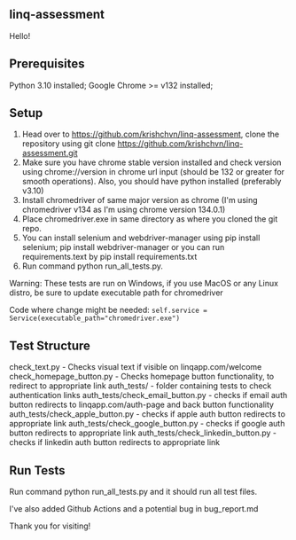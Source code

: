 ## linq-assessment

Hello!

## Prerequisites
Python 3.10 installed; 
Google Chrome >= v132  installed; 

## Setup
1. Head over to https://github.com/krishchvn/linq-assessment, clone the repository using git clone https://github.com/krishchvn/linq-assessment.git
2. Make sure you have chrome stable version installed and check version using chrome://version in chrome url input (should be 132 or greater for smooth operations). Also, you should have python installed (preferably v3.10)
3. Install chromedriver of same major version as chrome (I'm using chromedriver v134 as I'm using chrome version 134.0.1)
4. Place chromedriver.exe in same directory as where you cloned the git repo.
5. You can install selenium and webdriver-manager using pip install selenium; pip install webdriver-manager or you can run requirements.text by pip install requirements.txt
6. Run command python run_all_tests.py.

Warning: These tests are run on Windows, if you use MacOS or any Linux distro, be sure to update executable path for chromedriver 

Code where change might be needed: `self.service = Service(executable_path="chromedriver.exe")`  

## Test Structure
check_text.py - Checks visual text if visible on linqapp.com/welcome
check_homepage_button.py - Checks homepage button functionality, to redirect to appropriate link
auth_tests/ - folder containing tests to check authentication links
auth_tests/check_email_button.py - checks if email auth button redirects to linqapp.com/auth-page and back button functionality
auth_tests/check_apple_button.py - checks if apple auth button redirects to appropriate link
auth_tests/check_google_button.py - checks if google auth button redirects to appropriate link
auth_tests/check_linkedin_button.py - checks if linkedin auth button redirects to appropriate link

## Run Tests
Run command python run_all_tests.py and it should run all test files.

I've also added Github Actions and a potential bug in bug_report.md

Thank you for visiting!
